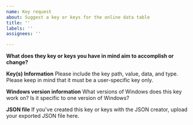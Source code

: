 ```yaml
---
name: Key request
about: Suggest a key or keys for the online data table
title: ''
labels: ''
assignees: ''

---
```


**What does they key or keys you have in mind aim to accomplish or change?**

**Key(s) Information**
Please include the key path, value, data, and type. Please keep in mind that it must be a user-specific key only.

**Windows version information**
What versions of Windows does this key work on? Is it specific to one version of Windows?

**JSON file**
If you've created this key or keys with the JSON creator, upload your exported JSON file here.
